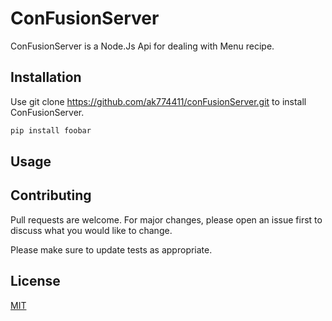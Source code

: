 # ConFusionServer

ConFusionServer is a Node.Js Api for dealing with Menu recipe.

## Installation

Use git clone https://github.com/ak774411/conFusionServer.git to install ConFusionServer.

```bash
pip install foobar
```

## Usage


## Contributing
Pull requests are welcome. For major changes, please open an issue first to discuss what you would like to change.

Please make sure to update tests as appropriate.

## License
[MIT](https://choosealicense.com/licenses/mit/)
